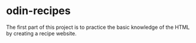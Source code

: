 # odin-recipes

The first part of this project is to practice the basic knowledge of the HTML by creating a recipe website.